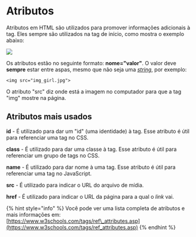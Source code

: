 # Atributos

Atributos em HTML são utilizados para promover informações adicionais à tag. Eles sempre são utilizados na tag de início, como mostra o exemplo abaixo:

![](../../.gitbook/assets/image%20%282%29.png)

Os atributos estão no seguinte formato: **nome="valor"**. O valor deve **sempre** estar entre aspas, mesmo que não seja uma [*string*](https://pt.wikipedia.org/wiki/Cadeia_de_caracteres), por exemplo:

```markup
<img src="img_girl.jpg">
```

O atributo "src" diz onde está a imagem no computador para que a tag "img" mostre na página.

## Atributos mais usados

**id** - É utilizado para dar um "id" (uma identidade) à tag. Esse atributo é útil para referenciar uma tag no CSS.

**class** - É utilizado para dar uma classe à tag. Esse atributo é útil para referenciar um grupo de tags no CSS.

**name** - É utilizado para dar nome à uma tag. Esse atributo é útil para referenciar uma tag no JavaScript.

**src** - É utilizado para indicar o URL do arquivo de mídia.

**href** - É utilizado para indicar o URL da página para a qual o *link* vai.

{% hint style="info" %}
Você pode ver uma lista completa de atributos e mais informações em: [https://www.w3schools.com/tags/ref\_attributes.asp](https://www.w3schools.com/tags/ref_attributes.asp)
{% endhint %}

